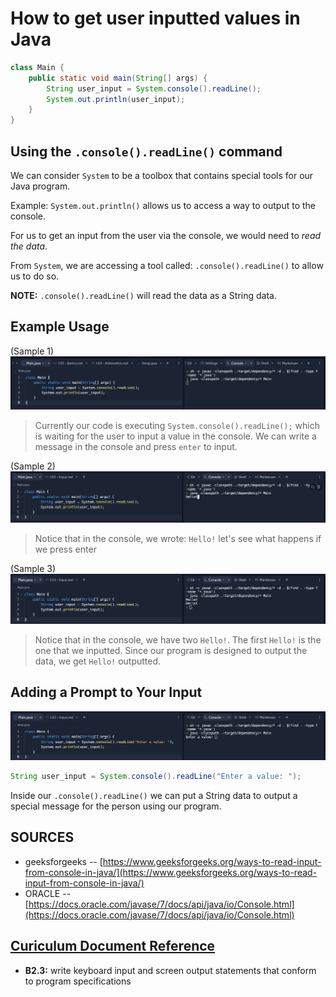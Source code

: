 # How to get user inputted values in Java
```java
class Main {
    public static void main(String[] args) {
        String user_input = System.console().readLine();
        System.out.println(user_input);
    }
}
```

## Using the ```.console().readLine()``` command

We can consider ```System``` to be a toolbox that contains special tools for our Java program.

Example: ```System.out.println()``` allows us to access a way to output to the console.

For us to get an input from the user via the console, we would need to _read the data_.

From ```System```, we are accessing a tool called: ```.console().readLine()``` to allow us to do so.

__NOTE:__ ```.console().readLine()``` will read the data as a String data.

## Example Usage
(Sample 1)
![alt text](./src/L03A.png "Example Run 1")
> Currently our code is executing ```System.console().readLine();``` which is waiting for the user to input a value in the console. We can write a message in the console and press ```enter``` to input.

(Sample 2)
![alt text](./src/L03B.png "Example Run 2")
> Notice that in the console, we wrote: ```Hello!``` let's see what happens if we press enter

(Sample 3)
![alt text](./src/L03C.png "Example Run 3")
> Notice that in the console, we have two ```Hello!```. The first ```Hello!``` is the one that we inputted. Since our program is designed to output the data, we get ```Hello!``` outputted.

## Adding a Prompt to Your Input
![alt text](./src/L03D.png "Adding a Prompt")
```java
String user_input = System.console().readLine("Enter a value: ");
```

Inside our ```.console().readLine()``` we can put a String data to output a special message for the person using our program.

## SOURCES
- geeksforgeeks -- [https://www.geeksforgeeks.org/ways-to-read-input-from-console-in-java/](https://www.geeksforgeeks.org/ways-to-read-input-from-console-in-java/)
- ORACLE -- [https://docs.oracle.com/javase/7/docs/api/java/io/Console.html](https://docs.oracle.com/javase/7/docs/api/java/io/Console.html)

## [Curiculum Document Reference](https://www.edu.gov.on.ca/eng/curriculum/secondary/computer10to12_2008.pdf)
- __B2.3:__ write keyboard input and screen output statements that conform to program specifications